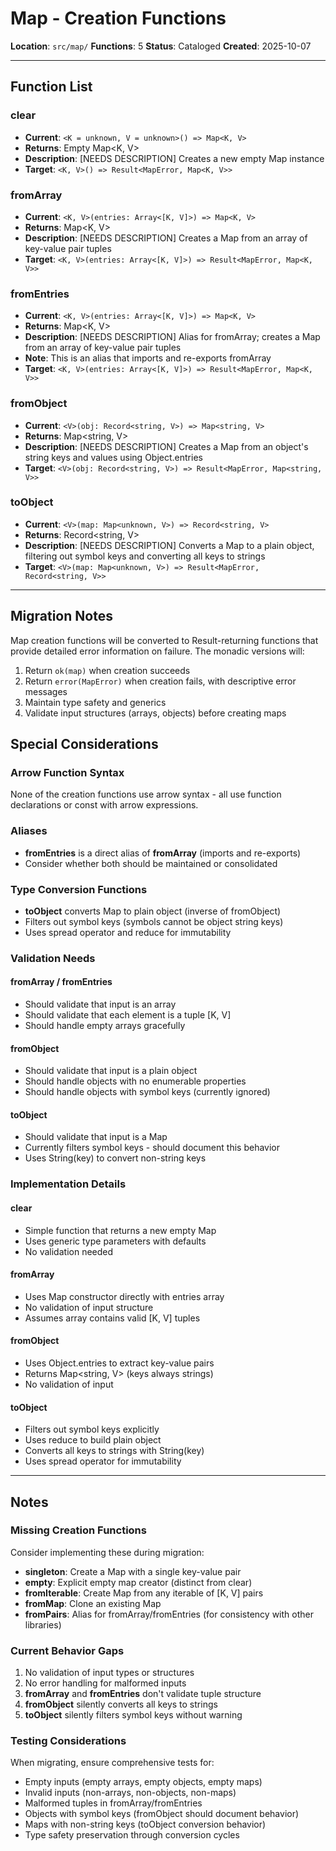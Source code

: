 # Map - Creation Functions

**Location**: `src/map/`
**Functions**: 5
**Status**: Cataloged
**Created**: 2025-10-07

---

## Function List

### clear

- **Current**: `<K = unknown, V = unknown>() => Map<K, V>`
- **Returns**: Empty Map<K, V>
- **Description**: [NEEDS DESCRIPTION] Creates a new empty Map instance
- **Target**: `<K, V>() => Result<MapError, Map<K, V>>`

### fromArray

- **Current**: `<K, V>(entries: Array<[K, V]>) => Map<K, V>`
- **Returns**: Map<K, V>
- **Description**: [NEEDS DESCRIPTION] Creates a Map from an array of key-value pair tuples
- **Target**: `<K, V>(entries: Array<[K, V]>) => Result<MapError, Map<K, V>>`

### fromEntries

- **Current**: `<K, V>(entries: Array<[K, V]>) => Map<K, V>`
- **Returns**: Map<K, V>
- **Description**: [NEEDS DESCRIPTION] Alias for fromArray; creates a Map from an array of key-value pair tuples
- **Note**: This is an alias that imports and re-exports fromArray
- **Target**: `<K, V>(entries: Array<[K, V]>) => Result<MapError, Map<K, V>>`

### fromObject

- **Current**: `<V>(obj: Record<string, V>) => Map<string, V>`
- **Returns**: Map<string, V>
- **Description**: [NEEDS DESCRIPTION] Creates a Map from an object's string keys and values using Object.entries
- **Target**: `<V>(obj: Record<string, V>) => Result<MapError, Map<string, V>>`

### toObject

- **Current**: `<V>(map: Map<unknown, V>) => Record<string, V>`
- **Returns**: Record<string, V>
- **Description**: [NEEDS DESCRIPTION] Converts a Map to a plain object, filtering out symbol keys and converting all keys to strings
- **Target**: `<V>(map: Map<unknown, V>) => Result<MapError, Record<string, V>>`

---

## Migration Notes

Map creation functions will be converted to Result-returning functions that provide detailed error information on failure. The monadic versions will:

1. Return `ok(map)` when creation succeeds
2. Return `error(MapError)` when creation fails, with descriptive error messages
3. Maintain type safety and generics
4. Validate input structures (arrays, objects) before creating maps

## Special Considerations

### Arrow Function Syntax

None of the creation functions use arrow syntax - all use function declarations or const with arrow expressions.

### Aliases

- **fromEntries** is a direct alias of **fromArray** (imports and re-exports)
- Consider whether both should be maintained or consolidated

### Type Conversion Functions

- **toObject** converts Map to plain object (inverse of fromObject)
- Filters out symbol keys (symbols cannot be object string keys)
- Uses spread operator and reduce for immutability

### Validation Needs

#### fromArray / fromEntries

- Should validate that input is an array
- Should validate that each element is a tuple [K, V]
- Should handle empty arrays gracefully

#### fromObject

- Should validate that input is a plain object
- Should handle objects with no enumerable properties
- Should handle objects with symbol keys (currently ignored)

#### toObject

- Should validate that input is a Map
- Currently filters symbol keys - should document this behavior
- Uses String(key) to convert non-string keys

### Implementation Details

#### clear

- Simple function that returns a new empty Map
- Uses generic type parameters with defaults
- No validation needed

#### fromArray

- Uses Map constructor directly with entries array
- No validation of input structure
- Assumes array contains valid [K, V] tuples

#### fromObject

- Uses Object.entries to extract key-value pairs
- Returns Map<string, V> (keys always strings)
- No validation of input

#### toObject

- Filters out symbol keys explicitly
- Uses reduce to build plain object
- Converts all keys to strings with String(key)
- Uses spread operator for immutability

---

## Notes

### Missing Creation Functions

Consider implementing these during migration:

- **singleton**: Create a Map with a single key-value pair
- **empty**: Explicit empty map creator (distinct from clear)
- **fromIterable**: Create Map from any iterable of [K, V] pairs
- **fromMap**: Clone an existing Map
- **fromPairs**: Alias for fromArray/fromEntries (for consistency with other libraries)

### Current Behavior Gaps

1. No validation of input types or structures
2. No error handling for malformed inputs
3. **fromArray** and **fromEntries** don't validate tuple structure
4. **fromObject** silently converts all keys to strings
5. **toObject** silently filters symbol keys without warning

### Testing Considerations

When migrating, ensure comprehensive tests for:

- Empty inputs (empty arrays, empty objects, empty maps)
- Invalid inputs (non-arrays, non-objects, non-maps)
- Malformed tuples in fromArray/fromEntries
- Objects with symbol keys (fromObject should document behavior)
- Maps with non-string keys (toObject conversion behavior)
- Type safety preservation through conversion cycles
